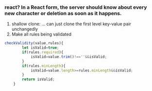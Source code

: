 ### react? In a React form, the server should know about every new character or deletion as soon as it happens.

1. shallow clone: … can just clone the first level key-value pair unchangedly
2. Make all rules being validated
```javascript
checkValidity(value,rules){
        let isValid=true;
        if(rules.required){
            isValid=value.trim()!==''&&isValid; 
        }
        if(rules.minLength){
            isValid=value.length>=rules.minLength&&isValid;
        }
        return isValid;
    }
```
